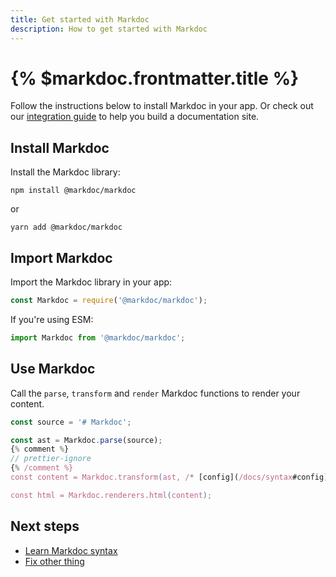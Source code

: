 ```yaml
---
title: Get started with Markdoc
description: How to get started with Markdoc
---
```


# {% $markdoc.frontmatter.title %}

Follow the instructions below to install Markdoc in your app. Or check out our [integration guide](/docs/nextjs) to help you build a documentation site. 

## Install Markdoc

Install the Markdoc library:

```shell
npm install @markdoc/markdoc
```

or

```shell
yarn add @markdoc/markdoc
```

## Import Markdoc

Import the Markdoc library in your app:

```js
const Markdoc = require('@markdoc/markdoc');
```

If you're using ESM:

```js
import Markdoc from '@markdoc/markdoc';
```

## Use Markdoc

Call the `parse`, `transform` and `render` Markdoc functions to render your content.

```js
const source = '# Markdoc';

const ast = Markdoc.parse(source);
{% comment %}
// prettier-ignore
{% /comment %}
const content = Markdoc.transform(ast, /* [config](/docs/syntax#config) */);

const html = Markdoc.renderers.html(content);
```

## Next steps

- [Learn Markdoc syntax](/docs/syntax)
- [Fix other thing](/docs/update)
